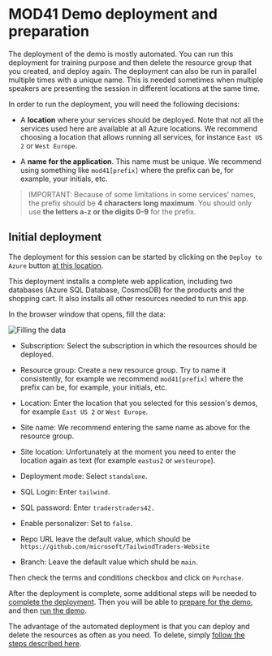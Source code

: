 # MOD41 Demo deployment and preparation

The deployment of the demo is mostly automated. You can run this deployment for training purpose and then delete the resource group that you created, and deploy again. The deployment can also be run in parallel multiple times with a unique name. This is needed sometimes when multiple speakers are presenting the session in different locations at the same time.

In order to run the deployment, you will need the following decisions:

<a id="location"></a>
- A **location** where your services should be deployed. Note that not all the services used here are available at all Azure locations. We recommend choosing a location that allows running all services, for instance `East US 2` or `West Europe`.

<a id="appname"></a>
- A **name for the application**. This name must be unique. We recommend using something like `mod41[prefix]` where the prefix can be, for example, your initials, etc.

> IMPORTANT: Because of some limitations in some services' names, the prefix should be **4 characters long maximum**. You should only use **the letters a-z or the digits 0-9** for the prefix.

## Initial deployment

The deployment for this session can be started by clicking on the `Deploy to Azure` button [at this location](https://github.com/microsoft/TailwindTraders-Website/tree/main/Source/Tailwind.Traders.Web/Standalone#deploy-to-azure-app-service-automatic-deployment).

This deployment installs a complete web application, including two databases (Azure SQL Database, CosmosDB) for the products and the shopping cart. It also installs all other resources needed to run this app.

In the browser window that opens, fill the data:

![Filling the data](./images/20191022_1148.png)

- Subscription: Select the subscription in which the resources should be deployed.

- Resource group: Create a new resource group. Try to name it consistently, for example we recommend `mod41[prefix]` where the prefix can be, for example, your initials, etc.

- Location: Enter the location that you selected for this session's demos, for example `East US 2` or `West Europe`.

- Site name: We recommend entering the same name as above for the resource group.

- Site location: Unfortunately at the moment you need to enter the location again as text (for example `eastus2` or `westeurope`).

- Deployment mode: Select `standalone`.

- SQL Login: Enter `tailwind`.

- SQL password: Enter `traderstraders42.`

- Enable personalizer: Set to `false`.

- Repo URL leave the default value, which should be `https://github.com/microsoft/TailwindTraders-Website`

- Branch: Leave the default value which shuld be `main`.

Then check the terms and conditions checkbox and click on `Purchase`.

After the deployment is complete, some additional steps will be needed to [complete the deployment](./02-prep-finish.md). Then you will be able to [prepare for the demo](./03-prep-demo.md), and then [run the demo](./04-demo.md).

The advantage of the automated deployment is that you can deploy and delete the resources as often as you need. To delete, simply [follow the steps described here](./05-cleaning-up.md).